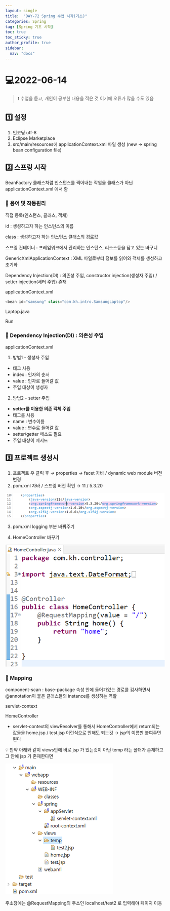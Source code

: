 ```yaml
---
layout: single
title:  "DAY-72 Spring 수업 시작(기초)"
categories: Spring
tag: [Spring 기초 시작]
toc: true
toc_sticky: true
author_profile: true
sidebar:
  nav: "docs"
---
```


# 💻2022-06-14

<!--Quote-->
> ❗ 수업을 듣고, 개인이 공부한 내용을 적은 것 이기에 오류가 많을 수도 있음


## 1️⃣ 설정

1. 인코딩 utf-8
2. Eclipse Marketplace
3. src/main/resources에 applicationContext.xml 파일 생성 (new → spring bean configuration file)


## 2️⃣ 스프링 시작

BeanFactory 클래스처럼 인스턴스를 찍어내는 작업을 클래스가 아닌 applicationContext.xml 에서 함

### 🔔 용어 및 작동원리
직접 등록(인스턴스, 클래스, 객체)



id : 생성하고자 하는 인스턴스의 이름


class : 생성하고자 하는 인스턴스 클래스의 경로값


스프링 컨테이너 : 프레임워크에서 관리하는 인스턴스, 리소스등을 담고 있는 바구니


GenericXmlApplicationContext : XML 파일로부터 정보를 읽어와 객체를 생성하고 초기화


Dependency Injection(DI) : 의존성 주입, constructor injection(생성자 주입) / setter injection(세터 주입) 존재



applicationContext.xml

```java
<bean id="samsung" class="com.kh.intro.SamsungLaptop"/>
```

Laptop.java

<script src="https://gist.github.com/kimyeong96/b310b092d6d401eaefe317a312f76d26.js"></script>

Run

<script src="https://gist.github.com/kimyeong96/57ef8cb887cdeac892967df7664a8700.js"></script>

### 🔔 Dependency Injection(DI) : 의존성 주입

applicationContext.xml

1. 방법1 - 생성자 주입

<script src="https://gist.github.com/kimyeong96/712fb8313720b6634dcc6a7a4143e9fa.js"></script>

- <constructor-arg> 태그 사용
- index : 인자의 순서
- value : 인자로 들어갈 값
- 주입 대상이 생성자

2. 방법2 - setter 주입

<script src="https://gist.github.com/kimyeong96/9c09de087ec8a723c772555a4295ab8e.js"></script>

- **setter를 이용한 의존 객체 주입**
- <property> 태그를 사용
- name :  변수이름
- value : 변수로 들어갈 값
- setter/getter 메소드 필요
- 주입 대상이 메서드

## 3️⃣ 프로젝트 생성시

1. 프로젝트 우 클릭 후 → properties → facet 자바 / dynamic web module 버전 변경
2. pom.xml 자바 / 스프링 버전 확인 → 11 / 5.3.20

![1.png](/assets/images/posts/2022-06-14/1.png)


3. pom.xml logging 부분 바꿔주기

<script src="https://gist.github.com/kimyeong96/e682a94a5198639d7daac08dc75588e1.js"></script>

4. HomeController 바꾸기

![2.png](/assets/images/posts/2022-06-14/2.png)

### 🔔 Mapping

component-scan : base-package 속성 안에 들어가있는 경로를 검사하면서 @annotation이 붙은 클래스들의 instance를 생성하는 역할

servlet-context

<script src="https://gist.github.com/kimyeong96/dbb86cbb98527fa3fbd5473a44005618.js"></script>

HomeController

<script src="https://gist.github.com/kimyeong96/73f1502bad6c7a49bc19c47245cc5471.js"></script>

- servlet-context의 viewResolver를 통해서 HomeController에서 return되는 값들을 home.jsp  / test.jsp 이런식으로 안해도 되는것 → jsp의 이름만 붙여주면 된다

💡 만약 아래와 같이 views안에 바로 jsp 가 있는것이 아닌 temp 라는 폴더가 존재하고 그 안에 jsp 가 존재한다면

![3.png](/assets/images/posts/2022-06-14/3.png)

<script src="https://gist.github.com/kimyeong96/86a18022e441f11ddbff4e4c18de13e1.js"></script>

주소창에는 @RequestMapping의 주소인 localhost/test2 로 입력해야 페이지 이동